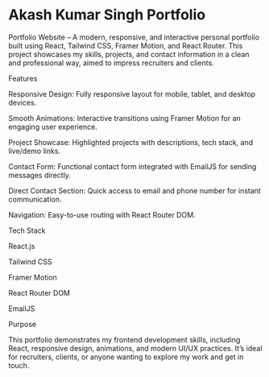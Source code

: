 # Akash Kumar Singh Portfolio

Portfolio Website – A modern, responsive, and interactive personal portfolio built using React, Tailwind CSS, Framer Motion, and React Router. This project showcases my skills, projects, and contact information in a clean and professional way, aimed to impress recruiters and clients.

Features

Responsive Design: Fully responsive layout for mobile, tablet, and desktop devices.

Smooth Animations: Interactive transitions using Framer Motion for an engaging user experience.

Project Showcase: Highlighted projects with descriptions, tech stack, and live/demo links.

Contact Form: Functional contact form integrated with EmailJS for sending messages directly.

Direct Contact Section: Quick access to email and phone number for instant communication.

Navigation: Easy-to-use routing with React Router DOM.

Tech Stack

React.js

Tailwind CSS

Framer Motion

React Router DOM

EmailJS

Purpose

This portfolio demonstrates my frontend development skills, including React, responsive design, animations, and modern UI/UX practices. It’s ideal for recruiters, clients, or anyone wanting to explore my work and get in touch.
